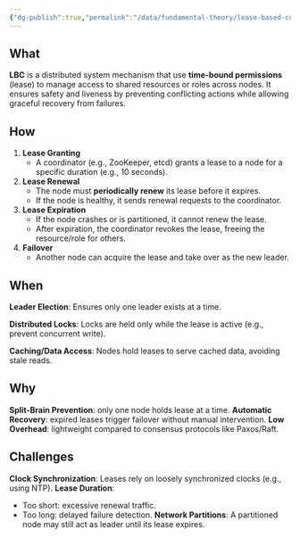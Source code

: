 ```yaml
---
{"dg-publish":true,"permalink":"/data/fundamental-theory/lease-based-coordination/"}
---
```



## What
**LBC** is a distributed system mechanism that use **time-bound permissions** (lease) to manage access to shared resources or roles across nodes. It ensures safety and liveness by preventing conflicting actions while allowing graceful recovery from failures.

## How
1. **Lease Granting**
	- A coordinator (e.g., ZooKeeper, etcd) grants a lease to a node for a specific duration (e.g., 10 seconds).
2. **Lease Renewal**
	- The node must **periodically renew** its lease before it expires.
	- If the node is healthy, it sends renewal requests to the coordinator.
3. **Lease Expiration**
	- If the node crashes or is partitioned, it cannot renew the lease.
	- After expiration, the coordinator revokes the lease, freeing the resource/role for others.
4. **Failover**
	- Another node can acquire the lease and take over as the new leader.

## When
**Leader Election**:
Ensures only one leader exists at a time.

**Distributed Locks**:
Locks are held only while the lease is active (e.g., prevent concurrent write).

**Caching/Data Access**:
Nodes hold leases to serve cached data, avoiding stale reads.

## Why
**Split-Brain Prevention**: only one node holds lease at a time.
**Automatic Recovery**: expired leases trigger failover without manual intervention.
**Low Overhead**: lightweight compared to consensus protocols like Paxos/Raft.

## Challenges
**Clock Synchronization**:
Leases rely on loosely synchronized clocks (e.g., using NTP).
**Lease Duration**:
- Too short: excessive renewal traffic.
- Too long: delayed failure detection.
**Network Partitions**:
A partitioned node may still act as leader until its lease expires.